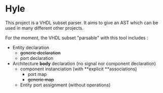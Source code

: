 # Hyle 

This project is a VHDL subset parser. It aims to give an AST which can be used in many different other projects.

For the moment, the VHDL subset "parsable" with this tool includes :

- Entity declaration 
  - ~~generic declaration~~
  - port declaration
- Architecture **body** declaration (no signal nor component declaration)
  - component instanciation (with **explicit **associations)
    - port map
    - ~~generic map~~
  - Entity port assignment (without operations)  
